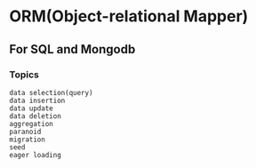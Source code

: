 # ORM(Object-relational Mapper)
## For SQL and Mongodb
### Topics
	data selection(query)
	data insertion
	data update
	data deletion
	aggregation
	paranoid
	migration
	seed
	eager loading

